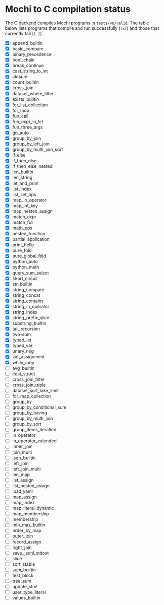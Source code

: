 # Mochi to C compilation status

The C backend compiles Mochi programs in `tests/vm/valid`. The table below lists programs that compile and run successfully (`[x]`) and those that currently fail (`[ ]`).

- [x] append_builtin
- [x] basic_compare
- [x] binary_precedence
- [x] bool_chain
- [x] break_continue
- [x] cast_string_to_int
- [x] closure
- [x] count_builtin
- [x] cross_join
- [x] dataset_where_filter
- [x] exists_builtin
- [x] for_list_collection
- [x] for_loop
- [x] fun_call
- [x] fun_expr_in_let
- [x] fun_three_args
- [x] go_auto
- [x] group_by_join
- [x] group_by_left_join
- [x] group_by_multi_join_sort
- [x] if_else
- [x] if_then_else
- [x] if_then_else_nested
- [x] len_builtin
- [x] len_string
- [x] let_and_print
- [x] list_index
- [x] list_set_ops
- [x] map_in_operator
- [x] map_int_key
- [x] map_nested_assign
- [x] match_expr
- [x] match_full
- [x] math_ops
- [x] nested_function
- [x] partial_application
- [x] print_hello
- [x] pure_fold
- [x] pure_global_fold
- [x] python_auto
- [x] python_math
- [x] query_sum_select
- [x] short_circuit
- [x] str_builtin
- [x] string_compare
- [x] string_concat
- [x] string_contains
- [x] string_in_operator
- [x] string_index
- [x] string_prefix_slice
- [x] substring_builtin
- [x] tail_recursion
- [x] two-sum
- [x] typed_let
- [x] typed_var
- [x] unary_neg
- [x] var_assignment
- [x] while_loop
- [ ] avg_builtin
- [ ] cast_struct
- [ ] cross_join_filter
- [ ] cross_join_triple
- [ ] dataset_sort_take_limit
- [ ] for_map_collection
- [ ] group_by
- [ ] group_by_conditional_sum
- [ ] group_by_having
- [ ] group_by_multi_join
- [ ] group_by_sort
- [ ] group_items_iteration
- [ ] in_operator
- [ ] in_operator_extended
- [ ] inner_join
- [ ] join_multi
- [ ] json_builtin
- [ ] left_join
- [ ] left_join_multi
- [ ] len_map
- [ ] list_assign
- [ ] list_nested_assign
- [ ] load_yaml
- [ ] map_assign
- [ ] map_index
- [ ] map_literal_dynamic
- [ ] map_membership
- [ ] membership
- [ ] min_max_builtin
- [ ] order_by_map
- [ ] outer_join
- [ ] record_assign
- [ ] right_join
- [ ] save_jsonl_stdout
- [ ] slice
- [ ] sort_stable
- [ ] sum_builtin
- [ ] test_block
- [ ] tree_sum
- [ ] update_stmt
- [ ] user_type_literal
- [ ] values_builtin
